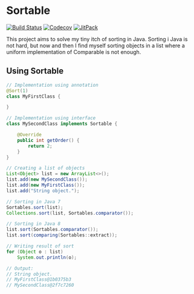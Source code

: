 # Sortable

[![Build Status](https://travis-ci.org/klakegg/sortable.svg?branch=master)](https://travis-ci.org/klakegg/sortable)
[![Codecov](https://codecov.io/gh/klakegg/sortable/branch/master/graph/badge.svg)](https://codecov.io/gh/klakegg/sortable)
[![JitPack](https://jitpack.io/v/klakegg/sortable.svg)](https://jitpack.io/#klakegg/sortable)

This project aims to solve my tiny itch of sorting in Java. Sorting i Java is not hard, but now and then I find myself sorting objects in a list where a uniform implementation of Comparable is not enough.


## Using Sortable

```java
// Implementation using annotation
@Sort(1)
class MyFirstClass {

}

// Implementation using interface
class MySecondClass implements Sortable {

    @Override
    public int getOrder() {
        return 2;
    }
}

// Creating a list of objects
List<Object> list = new ArrayList<>();
list.add(new MySecondClass());
list.add(new MyFirstClass());
list.add("String object.");

// Sorting in Java 7
Sortables.sort(list);
Collections.sort(list, Sortables.comparator());

// Sorting in Java 8
list.sort(Sortables.comparator());
list.sort(comparing(Sortables::extract));

// Writing result of sort
for (Object o : list)
    System.out.println(o);

// Output:
// String object.
// MyFirstClass@1b0375b3
// MySecondClass@2f7c7260
```
